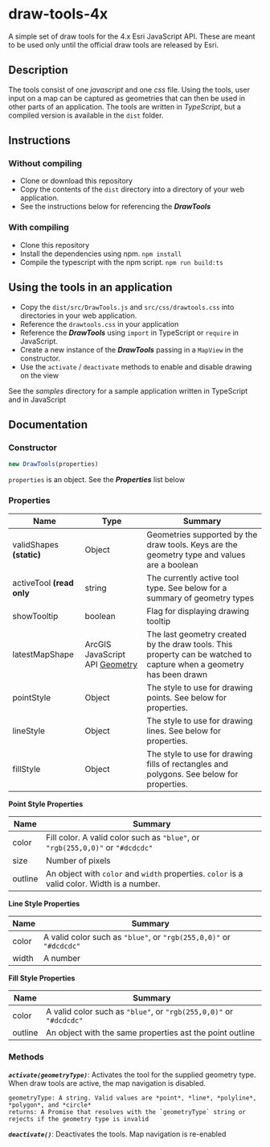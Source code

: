 # draw-tools-4x
A simple set of draw tools for the 4.x Esri JavaScript API. These are meant to be used only until the official draw tools are released by Esri.

## Description

The tools consist of one *javascript* and one *css* file. Using the tools, user input on a map can be captured as geometries that can then be used in other parts of an application. The tools are written in *TypeScript*, but a compiled version is available in the `dist` folder.

## Instructions

### Without compiling

* Clone or download this repository
* Copy the contents of the `dist` directory into a directory of your web application.
* See the instructions below for referencing the ***DrawTools***

### With compiling

* Clone this repository
* Install the dependencies using npm. `npm install`
* Compile the typescript with the npm script.  `npm run build:ts`

## Using the tools in an application

* Copy the `dist/src/DrawTools.js` and `src/css/drawtools.css` into directories in your web application.
* Reference the `drawtools.css` in your application
* Reference the ***DrawTools*** using `import` in TypeScript or `require` in JavaScript.
* Create a new instance of the ***DrawTools*** passing in a `MapView` in the constructor.
* Use the `activate` / `deactivate` methods to enable and disable drawing on the view

See the *samples* directory for a sample application written in TypeScript and in JavaScript

## Documentation

### Constructor
```js
new DrawTools(properties)
```
  `properties` is an object. See the ***Properties*** list below
  
### Properties

| Name      | Type      | Summary                     |
| ----      | ------    | -------                     |
| validShapes  **(static)** | Object | Geometries supported by the draw tools. Keys are the geometry type and values are a boolean |
| activeTool   **(read only** | string |  The currently active tool type. See below for a summary of geometry types |
| showTooltip | boolean | Flag for displaying drawing tooltip |
| latestMapShape | ArcGIS JavaScript API [Geometry](https://developers.arcgis.com/javascript/latest/api-reference/esri-geometry-Geometry.html) | The last geometry created by the draw tools. This property can be watched to capture when a geometry has been drawn | 
| pointStyle | Object | The style to use for drawing points. See below for properties. |
| lineStyle | Object | The style to use for drawing lines. See below for properties. |
| fillStyle | Object | The style to use for drawing fills of rectangles and polygons. See below for properties. |


**Point Style Properties**
  
| Name | Summary |
| --- | --- |
| color | Fill color. A valid color such as `"blue"`, or `"rgb(255,0,0)"` or `"#dcdcdc"` |
| size | Number of pixels |
| outline | An object with `color` and `width` properties. `color` is a valid color. Width is a number.

**Line Style Properties**
  
| Name | Summary |
| --- | --- |
| color | A valid color such as `"blue"`, or `"rgb(255,0,0)"` or `"#dcdcdc"` |
| width | A number |

**Fill Style Properties**
  
| Name | Summary |
| --- | --- |
| color | A valid color such as `"blue"`, or `"rgb(255,0,0)"` or `"#dcdcdc"` |
| outline | An object with the same properties ast the point outline |


### Methods

***`activate(geometryType)`***: Activates the tool for the supplied geometry type. When draw tools are active, the map navigation is disabled.

    geometryType: A string. Valid values are *point*, *line*, *polyline*, *polygon*, and *circle*
    returns: A Promise that resolves with the `geometryType` string or rejects if the geometry type is invalid
    
***`deactivate()`***: Deactivates the tools. Map navigation is re-enabled

    